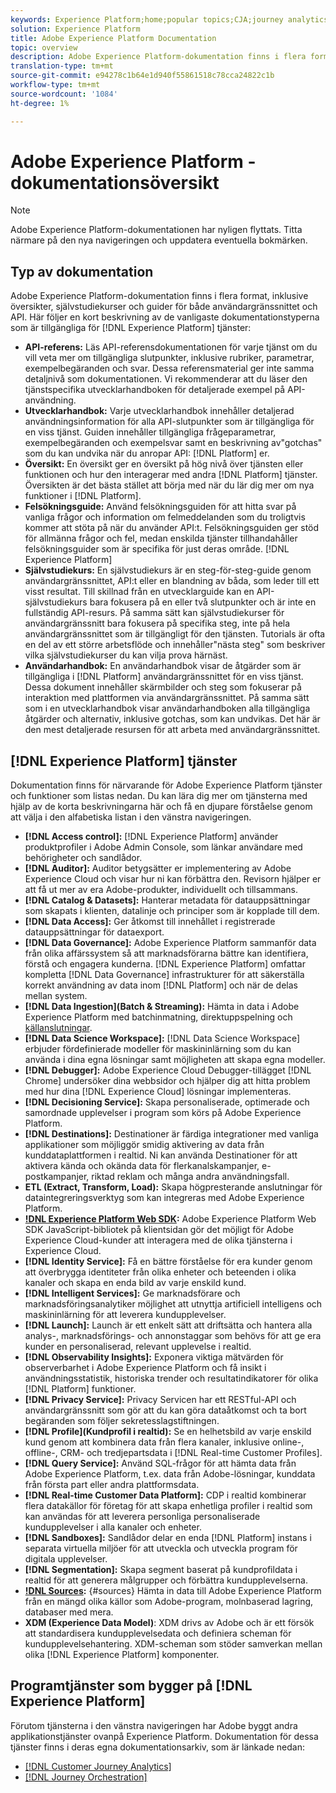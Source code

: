 ```yaml
---
keywords: Experience Platform;home;popular topics;CJA;journey analytics;customer journey analytics;campaign orchestration;orchestration;customer journey;journey;journey orchestration;capability;workflow
solution: Experience Platform
title: Adobe Experience Platform Documentation
topic: overview
description: Adobe Experience Platform-dokumentation finns i flera format, inklusive översikter, självstudiekurser och guider för både användargränssnittet och API. Här följer en kort beskrivning av de vanligaste dokumentationstyperna som är tillgängliga för Experience Platform.
translation-type: tm+mt
source-git-commit: e94278c1b64e1d940f55861518c78cca24822c1b
workflow-type: tm+mt
source-wordcount: '1084'
ht-degree: 1%

---
```



# Adobe Experience Platform - dokumentationsöversikt

>[!NOTE]
>
>Adobe Experience Platform-dokumentationen har nyligen flyttats. Titta närmare på den nya navigeringen och uppdatera eventuella bokmärken.

## Typ av dokumentation

Adobe Experience Platform-dokumentation finns i flera format, inklusive översikter, självstudiekurser och guider för både användargränssnittet och API. Här följer en kort beskrivning av de vanligaste dokumentationstyperna som är tillgängliga för [!DNL Experience Platform] tjänster:

* **API-referens:** Läs API-referensdokumentationen för varje tjänst om du vill veta mer om tillgängliga slutpunkter, inklusive rubriker, parametrar, exempelbegäranden och svar. Dessa referensmaterial ger inte samma detaljnivå som dokumentationen. Vi rekommenderar att du läser den tjänstspecifika utvecklarhandboken för detaljerade exempel på API-användning.
* **Utvecklarhandbok:** Varje utvecklarhandbok innehåller detaljerad användningsinformation för alla API-slutpunkter som är tillgängliga för en viss tjänst. Guiden innehåller tillgängliga frågeparametrar, exempelbegäranden och exempelsvar samt en beskrivning av&quot;gotchas&quot; som du kan undvika när du anropar API: [!DNL Platform] er.
* **Översikt:** En översikt ger en översikt på hög nivå över tjänsten eller funktionen och hur den interagerar med andra [!DNL Platform] tjänster. Översikten är det bästa stället att börja med när du lär dig mer om nya funktioner i [!DNL Platform].
* **Felsökningsguide:** Använd felsökningsguiden för att hitta svar på vanliga frågor och information om felmeddelanden som du troligtvis kommer att stöta på när du använder API:t. Felsökningsguiden ger stöd för allmänna frågor och fel, medan enskilda tjänster tillhandahåller felsökningsguider som är specifika för just deras område. [!DNL Experience Platform]
* **Självstudiekurs:** En självstudiekurs är en steg-för-steg-guide genom användargränssnittet, API:t eller en blandning av båda, som leder till ett visst resultat. Till skillnad från en utvecklarguide kan en API-självstudiekurs bara fokusera på en eller två slutpunkter och är inte en fullständig API-resurs. På samma sätt kan självstudiekurser för användargränssnitt bara fokusera på specifika steg, inte på hela användargränssnittet som är tillgängligt för den tjänsten. Tutorials är ofta en del av ett större arbetsflöde och innehåller&quot;nästa steg&quot; som beskriver vilka självstudiekurser du kan vilja prova härnäst.
* **Användarhandbok:** En användarhandbok visar de åtgärder som är tillgängliga i [!DNL Platform] användargränssnittet för en viss tjänst. Dessa dokument innehåller skärmbilder och steg som fokuserar på interaktion med plattformen via användargränssnittet. På samma sätt som i en utvecklarhandbok visar användarhandboken alla tillgängliga åtgärder och alternativ, inklusive gotchas, som kan undvikas. Det här är den mest detaljerade resursen för att arbeta med användargränssnittet.

## [!DNL Experience Platform] tjänster

Dokumentation finns för närvarande för Adobe Experience Platform tjänster och funktioner som listas nedan. Du kan lära dig mer om tjänsterna med hjälp av de korta beskrivningarna här och få en djupare förståelse genom att välja i den alfabetiska listan i den vänstra navigeringen.

* **[!DNL Access control]:** [!DNL Experience Platform] använder produktprofiler i Adobe Admin Console, som länkar användare med behörigheter och sandlådor.
* **[!DNL Auditor]:** Auditor betygsätter er implementering av Adobe Experience Cloud och visar hur ni kan förbättra den. Revisorn hjälper er att få ut mer av era Adobe-produkter, individuellt och tillsammans.
* **[!DNL Catalog & Datasets]:** Hanterar metadata för datauppsättningar som skapats i klienten, datalinje och principer som är kopplade till dem.
* **[!DNL Data Access]:** Ger åtkomst till innehållet i registrerade datauppsättningar för dataexport.
* **[!DNL Data Governance]:** Adobe Experience Platform sammanför data från olika affärssystem så att marknadsförarna bättre kan identifiera, förstå och engagera kunderna. [!DNL Experience Platform] omfattar kompletta [!DNL Data Governance] infrastrukturer för att säkerställa korrekt användning av data inom [!DNL Platform] och när de delas mellan system.
* **[!DNL Data Ingestion](Batch &amp; Streaming):** Hämta in data i Adobe Experience Platform med batchinmatning, direktuppspelning och [källanslutningar](#sources).
* **[!DNL Data Science Workspace]:** [!DNL Data Science Workspace] erbjuder fördefinierade modeller för maskininlärning som du kan använda i dina egna lösningar samt möjligheten att skapa egna modeller.
* **[!DNL Debugger]:** Adobe Experience Cloud Debugger-tillägget [!DNL Chrome] undersöker dina webbsidor och hjälper dig att hitta problem med hur dina [!DNL Experience Cloud] lösningar implementeras.
* **[!DNL Decisioning Service]:** Skapa personaliserade, optimerade och samordnade upplevelser i program som körs på Adobe Experience Platform.
* **[!DNL Destinations]:** Destinationer är färdiga integrationer med vanliga applikationer som möjliggör smidig aktivering av data från kunddataplattformen i realtid. Ni kan använda Destinationer för att aktivera kända och okända data för flerkanalskampanjer, e-postkampanjer, riktad reklam och många andra användningsfall.
* **ETL (Extract, Transform, Load):** Skapa högpresterande anslutningar för dataintegreringsverktyg som kan integreras med Adobe Experience Platform.
* **[!DNL Experience Platform Web SDK](Beta):** Adobe Experience Platform Web SDK JavaScript-bibliotek på klientsidan gör det möjligt för Adobe Experience Cloud-kunder att interagera med de olika tjänsterna i Experience Cloud.
* **[!DNL Identity Service]:** Få en bättre förståelse för era kunder genom att överbrygga identiteter från olika enheter och beteenden i olika kanaler och skapa en enda bild av varje enskild kund.
* **[!DNL Intelligent Services]:** Ge marknadsförare och marknadsföringsanalytiker möjlighet att utnyttja artificiell intelligens och maskininlärning för att leverera kundupplevelser.
* **[!DNL Launch]:** Launch är ett enkelt sätt att driftsätta och hantera alla analys-, marknadsförings- och annonstaggar som behövs för att ge era kunder en personaliserad, relevant upplevelse i realtid.
* **[!DNL Observability Insights]:** Exponera viktiga mätvärden för observerbarhet i Adobe Experience Platform och få insikt i användningsstatistik, historiska trender och resultatindikatorer för olika [!DNL Platform] funktioner.
* **[!DNL Privacy Service]:** Privacy Servicen har ett RESTful-API och användargränssnitt som gör att du kan göra dataåtkomst och ta bort begäranden som följer sekretesslagstiftningen.
* **[!DNL Profile](Kundprofil i realtid):** Se en helhetsbild av varje enskild kund genom att kombinera data från flera kanaler, inklusive online-, offline-, CRM- och tredjepartsdata i [!DNL Real-time Customer Profiles].
* **[!DNL Query Service]:** Använd SQL-frågor för att hämta data från Adobe Experience Platform, t.ex. data från Adobe-lösningar, kunddata från första part eller andra plattformsdata.
* **[!DNL Real-time Customer Data Platform]:** CDP i realtid kombinerar flera datakällor för företag för att skapa enhetliga profiler i realtid som kan användas för att leverera personliga personaliserade kundupplevelser i alla kanaler och enheter.
* **[!DNL Sandboxes]:** Sandlådor delar en enda [!DNL Platform] instans i separata virtuella miljöer för att utveckla och utveckla program för digitala upplevelser.
* **[!DNL Segmentation]:** Skapa segment baserat på kundprofildata i realtid för att generera målgrupper och förbättra kundupplevelserna.
* **[!DNL Sources](Anslutningar):** {#sources} Hämta in data till Adobe Experience Platform från en mängd olika källor som Adobe-program, molnbaserad lagring, databaser med mera.
* **XDM (Experience Data Model)**: XDM drivs av Adobe och är ett försök att standardisera kundupplevelsedata och definiera scheman för kundupplevelsehantering. XDM-scheman som stöder samverkan mellan olika [!DNL Experience Platform] komponenter.

## Programtjänster som bygger på [!DNL Experience Platform]

Förutom tjänsterna i den vänstra navigeringen har Adobe byggt andra applikationstjänster ovanpå Experience Platform. Dokumentation för dessa tjänster finns i deras egna dokumentationsarkiv, som är länkade nedan:

* [[!DNL Customer Journey Analytics]](https://docs.adobe.com/content/help/en/analytics-platform/using/cja-landing.html)
* [[!DNL Journey Orchestration]](https://docs.adobe.com/content/help/sv-SE/journeys/using/journey-orchestration-home.html)